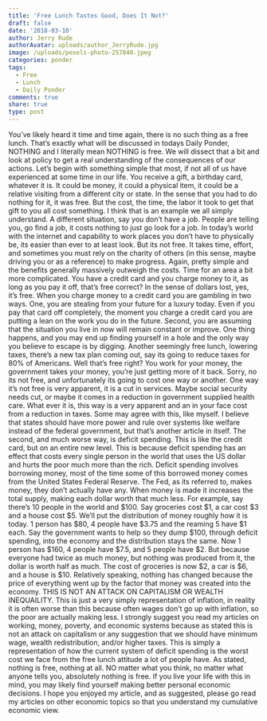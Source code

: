 ```yaml
---
title: 'Free Lunch Tastes Good, Does It Not?'
draft: false
date: '2018-03-10'
author: Jerry Rude
authorAvatar: uploads/author_JerryRude.jpg
image: /uploads/pexels-photo-257840.jpeg
categories: ponder
tags:
  - Free
  - Lunch
  - Daily Ponder
comments: true
share: true
type: post
---
```

You’ve likely heard it time and time again, there is no such thing as a free lunch. That’s exactly what will be discussed in todays Daily Ponder, NOTHING and I literally mean NOTHING is free. We will dissect that a bit and look at policy to get a real understanding of the consequences of our actions. Let’s begin with something simple that most, if not all of us have experienced at some time in our life. You receive a gift, a birthday card, whatever it is. It could be money, it could a physical item, it could be a relative visiting from a different city or state. In the sense that you had to do nothing for it, it was free. But the cost, the time, the labor it took to get that gift to you all cost something. I think that is an example we all simply understand. A different situation, say you don’t have a job. People are telling you, go find a job, it costs nothing to just go look for a job. In today’s world with the internet and capability to work places you don’t have to physically be, its easier than ever to at least look. But its not free. It takes time, effort, and sometimes you must rely on the charity of others (in this sense, maybe driving you or as a reference) to make progress. Again, pretty simple and the benefits generally massively outweigh the costs.  Time for an area a bit more complicated. You have a credit card and you charge money to it, as long as you pay it off, that’s free correct? In the sense of dollars lost, yes, it’s free. When you charge money to a credit card you are gambling in two ways. One, you are stealing from your future for a luxury today. Even if you pay that card off completely, the moment you charge a credit card you are putting a lean on the work you do in the future. Second, you are assuming that the situation you live in now will remain constant or improve. One thing happens, and you may end up finding yourself in a hole and the only way you believe to escape is by digging. Another seemingly free lunch, lowering taxes, there’s a new tax plan coming out, say its going to reduce taxes for 80% of Americans. Well that’s free right? You work for your money, the government takes your money, you’re just getting more of it back. Sorry, no its not free, and unfortunately its going to cost one way or another. One way it’s not free is very apparent, it is a cut in services. Maybe social security needs cut, or maybe it comes in a reduction in government supplied health care. What ever it is, this way is a very apparent and an in your face cost from a reduction in taxes. Some may agree with this, like myself. I believe that states should have more power and rule over systems like welfare instead of the federal government, but that’s another article in itself.  The second, and much worse way, is deficit spending. This is like the credit card, but on an entire new level. This is because deficit spending has an effect that costs every single person in the world that uses the US dollar and hurts the poor much more than the rich. Deficit spending involves borrowing money, most of the time some of this borrowed money comes from the United States Federal Reserve. The Fed, as its referred to, makes money, they don’t actually have any. When money is made it increases the total supply, making each dollar worth that much less. For example, say there’s 10 people in the world and $100. Say groceries cost $1, a car cost $3 and a house cost $5. We’ll put the distribution of money roughly how it is today. 1 person has $80, 4 people have $3.75 and the reaming 5 have $1 each. Say the government wants to help so they dump $100, through deficit spending, into the economy and the distribution stays the same. Now 1 person has $160, 4 people have $7.5, and 5 people have $2. But because everyone had twice as much money, but nothing was produced from it, the dollar is worth half as much. The cost of groceries is now $2, a car is $6, and a house is $10. Relatively speaking, nothing has changed because the price of everything went up by the factor that money was created into the economy. THIS IS NOT AN ATTACK ON CAPITALISM OR WEALTH INEQUAILITY. This is just a very simply representation of inflation, in reality it is often worse than this because often wages don’t go up with inflation, so the poor are actually making less. I strongly suggest you read my articles on working, money, poverty, and economic systems because as stated this is not an attack on capitalism or any suggestion that we should have minimum wage, wealth redistribution, and/or higher taxes. This is simply a representation of how the current system of deficit spending is the worst cost we face from the free lunch attitude a lot of people have. As stated, nothing is free, nothing at all. NO matter what you think, no matter what anyone tells you, absolutely nothing is free. If you live your life with this in mind, you may likely find yourself making better personal economic decisions. I hope you enjoyed my article, and as suggested, please go read my articles on other economic topics so that you understand my cumulative economic view.
